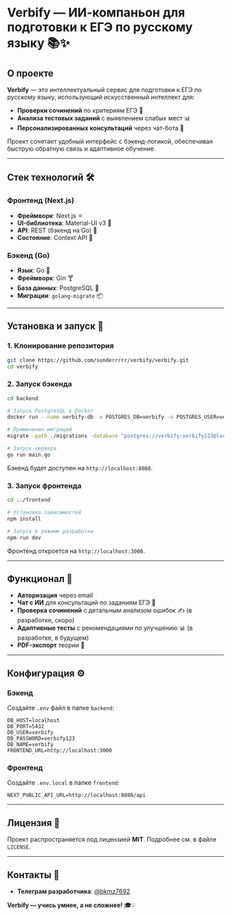 # **Verbify — ИИ-компаньон для подготовки к ЕГЭ по русскому языку** 📚✨

## **О проекте**
**Verbify** — это интеллектуальный сервис для подготовки к ЕГЭ по русскому языку, использующий искусственный интеллект для:
- **Проверки сочинений** по критериям ЕГЭ 📝
- **Анализа тестовых заданий** с выявлением слабых мест 📊
- **Персонализированных консультаций** через чат-бота 💬

Проект сочетает удобный интерфейс с бэкенд-логикой, обеспечивая быструю обратную связь и адаптивное обучение.

---

## **Стек технологий** 🛠️
### **Фронтенд (Next.js)**
- **Фреймворк**: Next.js ⚛️
- **UI-библиотека**: Material-UI v3 🎨
- **API**: REST (бэкенд на Go) 🔌
- **Состояние**: Context API 🧠

### **Бэкенд (Go)**
- **Язык**: Go 🐹
- **Фреймворк**: Gin 🍸
- **База данных**: PostgreSQL 🐘
- **Миграции**: `golang-migrate` 📦

---

## **Установка и запуск** 🚀

### **1. Клонирование репозитория**
```bash
git clone https://github.com/sunderrrrr/verbify/verbify.git
cd verbify
```

### **2. Запуск бэкенда**
```bash
cd backend

# Запуск PostgreSQL в Docker
docker run --name verbify-db -e POSTGRES_DB=verbify -e POSTGRES_USER=verbify -e POSTGRES_PASSWORD=verbify123 -p 5432:5432 -d postgres

# Применение миграций
migrate -path ./migrations -database "postgres://verbify:verbify123@localhost:5432/verbify?sslmode=disable" up

# Запуск сервера
go run main.go
```
Бэкенд будет доступен на `http://localhost:8080`.

### **3. Запуск фронтенда**
```bash
cd ../frontend

# Установка зависимостей
npm install

# Запуск в режиме разработки
npm run dev
```
Фронтенд откроется на `http://localhost:3000`.

---

## **Функционал** 📌
- **Авторизация** через email
- **Чат с ИИ** для консультаций по заданиям ЕГЭ 💬
- **Проверка сочинений** с детальным анализом ошибок ✍️ (в разработке, скоро)
- **Адаптивные тесты** с рекомендациями по улучшению 📊 (в разработке, в будущем)
- **PDF-экспорт** теории 📄

---

## **Конфигурация** ⚙️
### **Бэкенд**
Создайте `.env` файл в папке `backend`:
```env
DB_HOST=localhost
DB_PORT=5432
DB_USER=verbify
DB_PASSWORD=verbify123
DB_NAME=verbify
FRONTEND_URL=http://localhost:3000
```

### **Фронтенд**
Создайте `.env.local` в папке `frontend`:
```env
NEXT_PUBLIC_API_URL=http://localhost:8080/api
```

---

## **Лицензия** 📜
Проект распространяется под лицензией **MIT**. Подробнее см. в файле `LICENSE`.

---

## **Контакты** 📩
- **Телеграм разработчика**: [@bkmz7692](https://t.me/bkmz7692)

**Verbify — учись умнее, а не сложнее!** 🎓💡
